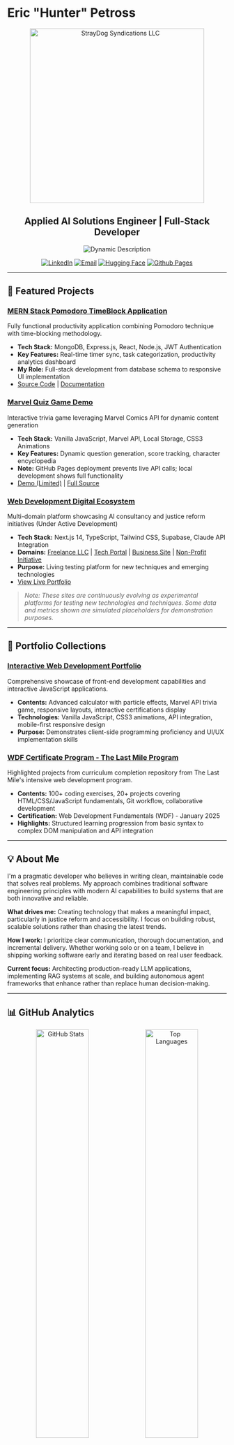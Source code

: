 # Eric "Hunter" Petross

<div align="center">
  <img src="./image/README/StrayDog Syndications LLC (Tag (US)).png" alt="StrayDog Syndications LLC" width="400" />

## Applied AI Solutions Engineer | Full-Stack Developer

  <p align="center">
    <img src="https://readme-typing-svg.herokuapp.com?font=JetBrains+Mono&weight=500&size=16&duration=3500&pause=1200&color=7AA2F7&background=1A1B2600&center=true&vCenter=true&width=650&lines=Building+Scalable+AI+Infrastructure+%F0%9F%9A%80;Full-Stack+Developer+%2B+LLM+Integration+%E2%9A%A1;From+New+England%2C+Coding+the+Future+%F0%9F%8C%9F" alt="Dynamic Description" />
  </p>

[![LinkedIn](https://img.shields.io/badge/LinkedIn-7AA2F7?style=flat&logo=linkedin&logoColor=1A1B26)](https://linkedin.com/in/eric-petross-766a08330)
[![Email](https://img.shields.io/badge/Email-F7768E?style=flat&logo=gmail&logoColor=1A1B26)](mailto:eHunter@straydog-secondstory.org)
[![Hugging Face](https://img.shields.io/badge/Hugging_Face-BB9AF7?style=flat&logo=huggingface&logoColor=1A1B26)](https://huggingface.co/StrayDogSyn)
[![Github Pages](https://img.shields.io/badge/Portfolio-9ECE6A?style=flat&logo=vercel&logoColor=1A1B26)](https://straydogsyn.github.io/Learner-Files-v3.5/)

</div>

---

## 🚀 Featured Projects

### [**MERN Stack Pomodoro TimeBlock Application**](https://trae5tthwuf3.vercel.app/login)

Fully functional productivity application combining Pomodoro technique with time-blocking methodology.

- **Tech Stack:** MongoDB, Express.js, React, Node.js, JWT Authentication
- **Key Features:** Real-time timer sync, task categorization, productivity analytics dashboard
- **My Role:** Full-stack development from database schema to responsive UI implementation
- [Source Code](https://github.com/StrayDogSyn/MERN-Stack-Pomodoro-TimeBlock-Application) | [Documentation](https://github.com/StrayDogSyn/MERN-Stack-Pomodoro-TimeBlock-Application)

### [**Marvel Quiz Game Demo**](https://straydogsyn.github.io/Learner-Files-v3.5/marvel-quiz-game/index.html)

Interactive trivia game leveraging Marvel Comics API for dynamic content generation

- **Tech Stack:** Vanilla JavaScript, Marvel API, Local Storage, CSS3 Animations
- **Key Features:** Dynamic question generation, score tracking, character encyclopedia
- **Note:** GitHub Pages deployment prevents live API calls; local development shows full functionality
- [Demo (Limited)](https://straydogsyn.github.io/Learner-Files-v3.5/marvel-quiz-game/index.html) | [Full Source](https://github.com/StrayDogSyn/Learner-Files-v3.5/tree/gh-pages/marvel-quiz-game)

### [**Web Development Digital Ecosystem**](https://www.straydog-syndications-llc.com/)

Multi-domain platform showcasing AI consultancy and justice reform initiatives (Under Active Development)

- **Tech Stack:** Next.js 14, TypeScript, Tailwind CSS, Supabase, Claude API Integration
- **Domains:** [Freelance LLC](https://www.straydog-syndications-llc.com/) | [Tech Portal](https://www.straydogsyndicationllc.tech/) | [Business Site](https://straydogsyndicationsllc.biz/) | [Non-Profit Initiative](https://www.straydog-secondstory.org/)
- **Purpose:** Living testing platform for new techniques and emerging technologies
- [View Live Portfolio](https://straydogsyn.github.io/Learner-Files-v3.5/)

> *Note: These sites are continuously evolving as experimental platforms for testing new technologies and techniques. Some data and metrics shown are simulated placeholders for demonstration purposes.*

---

## 📂 Portfolio Collections

### **[Interactive Web Development Portfolio](https://straydogsyn.github.io/Learner-Files-v3.5/)**

Comprehensive showcase of front-end development capabilities and interactive JavaScript applications.

- **Contents:** Advanced calculator with particle effects, Marvel API trivia game, responsive layouts, interactive certifications display
- **Technologies:** Vanilla JavaScript, CSS3 animations, API integration, mobile-first responsive design
- **Purpose:** Demonstrates client-side programming proficiency and UI/UX implementation skills

### **[WDF Certificate Program - The Last Mile Program](https://straydogsyn.github.io/WDF-GitLab-TheLastMileProgram/)**

Highlighted projects from curriculum completion repository from The Last Mile's intensive web development program.

- **Contents:** 100+ coding exercises, 20+ projects covering HTML/CSS/JavaScript fundamentals, Git workflow, collaborative development
- **Certification:** Web Development Fundamentals (WDF) - January 2025
- **Highlights:** Structured learning progression from basic syntax to complex DOM manipulation and API integration

---

## 💡 About Me

I'm a pragmatic developer who believes in writing clean, maintainable code that solves real problems. My approach combines traditional software engineering principles with modern AI capabilities to build systems that are both innovative and reliable.

**What drives me:** Creating technology that makes a meaningful impact, particularly in justice reform and accessibility. I focus on building robust, scalable solutions rather than chasing the latest trends.

**How I work:** I prioritize clear communication, thorough documentation, and incremental delivery. Whether working solo or on a team, I believe in shipping working software early and iterating based on real user feedback.

**Current focus:** Architecting production-ready LLM applications, implementing RAG systems at scale, and building autonomous agent frameworks that enhance rather than replace human decision-making.

---

## 📊 GitHub Analytics

<div align="center">
  <img width="49%" src="https://github-readme-stats.vercel.app/api?username=StrayDogSyn&show_icons=true&theme=tokyonight&hide_border=true&bg_color=1A1B26&title_color=7AA2F7&icon_color=BB9AF7&text_color=C0CAF5&include_all_commits=true&count_private=true" alt="GitHub Stats" />
  <img width="49%" src="https://github-readme-stats.vercel.app/api/top-langs/?username=StrayDogSyn&layout=compact&theme=tokyonight&hide_border=true&bg_color=1A1B26&title_color=7AA2F7&text_color=C0CAF5" alt="Top Languages" />
</div>

<div align="center">
  <img src="https://github-readme-streak-stats.herokuapp.com?user=StrayDogSyn&theme=tokyonight&hide_border=true&background=1A1B26&ring=7AA2F7&fire=F7768E&currStreakLabel=BB9AF7" alt="GitHub Streak" />
</div>

---

## 🛠️ Technical Skills

### Core Technologies

![Python](https://img.shields.io/badge/Python-4584b6?style=flat&logo=python&logoColor=white)
![TypeScript](https://img.shields.io/badge/TypeScript-3178c6?style=flat&logo=typescript&logoColor=white)
![JavaScript](https://img.shields.io/badge/JavaScript-f7e018?style=flat&logo=javascript&logoColor=black)
![Node.js](https://img.shields.io/badge/Node.js-66bb6a?style=flat&logo=nodedotjs&logoColor=white)

### Frameworks & Libraries

![Next.js](https://img.shields.io/badge/Next.js-2D2C2F?style=flat&logo=nextdotjs&logoColor=white)
![React](https://img.shields.io/badge/React-61dafb?style=flat&logo=react&logoColor=black)
![Express.js](https://img.shields.io/badge/Express.js-20232a?style=flat&logo=express&logoColor=white)
![Tailwind CSS](https://img.shields.io/badge/Tailwind_CSS-06b6d4?style=flat&logo=tailwindcss&logoColor=white)
![Vite](https://img.shields.io/badge/Vite-646CFF?style=flat&logo=vite&logoColor=white)

### AI/ML & Data

![MongoDB](https://img.shields.io/badge/MongoDB-4db33d?style=flat&logo=mongodb&logoColor=white)
![Supabase](https://img.shields.io/badge/Supabase-3ecf8e?style=flat&logo=supabase&logoColor=white)
![Claude](https://img.shields.io/badge/Claude-d97757?style=flat&logo=claude&logoColor=white)
![Databricks](https://img.shields.io/badge/Databricks-21262e?style=flat&logo=databricks&logoColor=ff3621)
![Hugging Face](https://img.shields.io/badge/Hugging%20Face-FFCC00?style=flat&logo=huggingface&logoColor=black)

### Development Tools

![Git](https://img.shields.io/badge/Git-f14c35?style=flat&logo=git&logoColor=white)
![Docker](https://img.shields.io/badge/Docker-2496ed?style=flat&logo=docker&logoColor=white)
![Vercel](https://img.shields.io/badge/Vercel-0c0c0c?style=flat&logo=vercel&logoColor=white)
![VS Code](https://img.shields.io/badge/VS_Code-8257e5?style=flat&logo=visualstudiocode&logoColor=white)
![Cursor](https://img.shields.io/badge/Cursor-23272F?style=flat&logo=cursor&logoColor=white)
![Trae SOLO](https://img.shields.io/badge/Trae_IDE-45e29d?style=flat&logo=code&logoColor=white)
![Windsurf](https://img.shields.io/badge/Windsurf-bababa?style=flat&logo=windsurf&logoColor=23272F)

---

## 🎯 Competitive Coding & Problem Solving

<div align="center">

### Active Practice Platforms

<table>
  <tr>
    <td align="center" width="33%">
      <h4>CodeWars</h4>
      <a href="https://www.codewars.com/users/StrayDogSyn">
        <img src="https://www.codewars.com/users/StrayDogSyn/badges/large" alt="CodeWars Badge" />
      </a>
      <br>
      <sub>Solving algorithmic challenges</sub>
    </td>
    <td align="center" width="33%">
      <h4>LeetCode</h4>
      <a href="https://leetcode.com/StrayDogSyn">
        <img src="https://leetcard.jacoblin.cool/StrayDogSyn?theme=dark&font=JetBrains%20Mono&ext=contest" alt="LeetCode Stats" />
      </a>
    </td>
    <td align="center" width="33%">
      <h4>HackerRank</h4>
      <br>
      <a href="https://www.hackerrank.com/straydogsyndica1">
        <img src="./hackerrank-python.svg" alt="Python Badge" width="110" />
      </a>
      <br><br><br>
      <strong>Python Certified</strong>
      <br>
      <sub>Problem Solving • Algorithms</sub>
      <br><br>
      <a href="https://www.hackerrank.com/straydogsyndica1">
        <img src="https://img.shields.io/badge/View_Profile-00EA64?style=flat&logo=hackerrank&logoColor=white" alt="View Profile" />
      </a>
    </td>
  </tr>
</table>

**Focus Areas:** Algorithm optimization, data structures, system design, problem decomposition

</div>

---

## 📚 Education & Certifications

**Associate in Applied Science - Computer & Networking Technology**  
*Community College of Rhode Island* | In Progress | GPA: 3.40

### Recent Certifications

- **Tech Pathways AI\ML Fundamentals** - Justice Through Code (2025)
- **Building AI Agents with MongoDB** - MongoDB University (2025)
- **JavaScript: ES6 and Beyond** - Udemy (2024)
- **Full-Stack Development with Cursor Copilot** - Udemy (2025)

---

## 💼 Professional Experience

**Community Engagement Instructor** | The Moth | Nov 2024 - Present

- Develop and deliver technical storytelling workshops bridging technology and human narrative
- Create curriculum integrating digital tools with traditional communication methods

**AI Content Engineer** | Outlier AI | Oct 2024 - Present

- Fine-tune and validate LLM outputs for production applications
- Develop testing frameworks for model performance optimization

---

## 📫 Let's Connect

<div align="center">

I'm always interested in discussing challenging technical problems, particularly those involving AI integration, scalable architectures, or social impact technology.

**Currently seeking:** Full-time opportunities in AI engineering, full-stack development, or technical architecture roles where I can contribute to meaningful products.

<p align="center">
  <a href="https://dot.cards/straydog_syndications_llc">
    <img src="https://api.qrserver.com/v1/create-qr-code/?size=150x150&data=https://dot.cards/straydog_syndications_llc" alt="Digital Business Card" />
  </a>
  <br>
  <sub>Scan for complete contact information</sub>
</p>

</div>

---

<p align="center">
  <img src="https://komarev.com/ghpvc/?username=StrayDogSyn&style=flat&color=7AA2F7&label=Profile+Views" alt="Profile Views" />
  <img src="https://img.shields.io/github/followers/StrayDogSyn?label=Followers&style=flat&color=BB9AF7&logo=github&logoColor=white" alt="GitHub Followers" />
</p>
